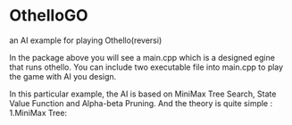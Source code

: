 # OthelloGO
an AI example for playing Othello(reversi)

In the package above you will see a main.cpp which is a designed egine that runs othello.
You can include two executable file into main.cpp to play the game with AI you design.

In this particular example, the AI is based on MiniMax Tree Search, State Value Function and Alpha-beta Pruning.
And the theory is quite simple :                                                                  
  1.MiniMax Tree: 
